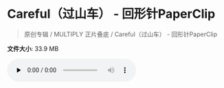 # Careful（过山车） - 回形针PaperClip

> 原创专辑 / MULTIPLY 正片叠底 / Careful（过山车） - 回形针PaperClip

**文件大小**: 33.9 MB

<audio preload="none" controls><source src="https://file.hsyhx.top/archive/原创专辑/MULTIPLY 正片叠底/Careful（过山车） - 回形针PaperClip.flac" type="audio/mpeg">🤔 您的浏览器不支持此音频格式</audio>